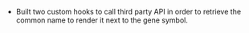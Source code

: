 - Built two custom hooks to call third party API in order to retrieve the common name to render it next to the gene symbol. 
